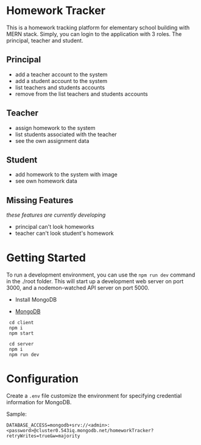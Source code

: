 # Homework Tracker

This is a homework tracking platform for elementary school building with MERN stack.
Simply, you can login to the application with 3 roles. The principal, teacher and student.

## Principal

- add a teacher account to the system
- add a student account to the system
- list teachers and students accounts
- remove from the list teachers and students accounts

## Teacher

- assign homework to the system
- list students associated with the teacher
- see the own assignment data

## Student

- add homework to the system with image
- see own homework data

## Missing Features

_these features are currently developing_

- principal can't look homeworks
- teacher can't look student's homework

# Getting Started

To run a development environment, you can use the `npm run dev` command in the ./root folder. This will start up a development web server on port 3000, and a nodemon-watched API server on port 5000.

- Install MongoDB

* [MongoDB](https://docs.mongodb.com/manual/installation/)

```
 cd client
 npm i
 npm start
```

```
 cd server
 npm i
 npm run dev
```

# Configuration

Create a `.env` file customize the environment for specifying credential information for MongoDB.

Sample:
```
DATABASE_ACCESS=mongodb+srv://<admin>:<password>@cluster0.543iq.mongodb.net/homeworkTracker?retryWrites=true&w=majority
```
